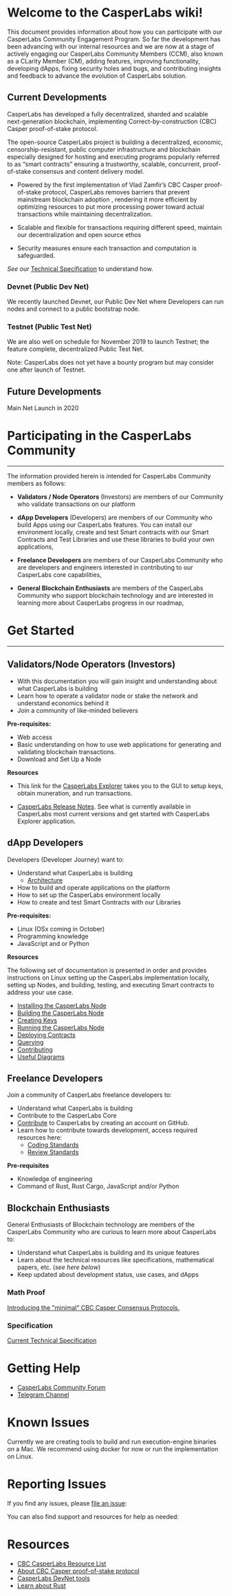 # Welcome to the CasperLabs wiki!

This document provides information about how you can participate with our CasperLabs Community Engagement Program.
So far the development has been advancing with our internal resources and we are now at a stage of actively engaging our CasperLabs Community Members (CCM), also known as a CLarity Member (CM), adding features, improving functionality, developing dApps, fixing security holes and bugs, and contributing insights and feedback to advance the evolution of CasperLabs solution.


## Current Developments

CasperLabs has developed a fully decentralized, sharded and scalable next-generation blockchain, implementing Correct-by-construction (CBC) Casper proof-of-stake protocol.

The open-source CasperLabs project is building a decentralized, economic, censorship-resistant, public computer infrastructure and blockchain especially designed for hosting and executing programs popularly referred to as “smart contracts” ensuring a trustworthy, scalable, concurrent, proof-of-stake consensus and content delivery model. 

* Powered by the first implementation of Vlad Zamfir’s CBC Casper proof-of-stake protocol, CasperLabs removes barriers that prevent mainstream blockchain adoption <!--example explanations-->, rendering it more efficient by optimizing resources to put more processing power toward actual transactions while maintaining decentralization. 

* Scalable and flexible for transactions requiring different speed, maintain our decentralization and open source ethos 

* Security measures ensure  each transaction and computation is safeguarded.

_See our_ [Technical Specification]( https://techspec.casperlabs.io/) to understand how.

### Devnet (Public Dev Net)

We recently launched Devnet, our Public Dev Net where Developers can run nodes and connect to a public bootstrap node.

### Testnet (Public Test Net)

We are also well on schedule for November 2019 to launch Testnet; the feature complete, decentralized Public Test Net.

Note: CasperLabs does not yet have a bounty program but may consider one after launch of Testnet.

## Future Developments

Main Net Launch in 2020


# Participating in the CasperLabs Community

***

The information provided herein is intended for CasperLabs Community members as follows:

- **Validators / Node Operators** (Investors) are members of our Community who validate transactions on our platform

- **dApp Developers** (Developers) are members of our Community who build Apps using our CasperLabs features. You can install our environment locally, create and test Smart contracts with our Smart Contracts and Test Libraries and use these libraries to build your own applications,

- **Freelance Developers** are members of our CasperLabs Community who are developers and engineers interested in contributing to our CasperLabs core capabilities,

- **General Blockchain Enthusiasts** are members of the CasperLabs Community who support blockchain technology and are interested in learning more about CasperLabs progress in our roadmap,


# Get Started

***



## Validators/Node Operators (Investors)

- With this documentation you will gain insight and understanding about what CasperLabs is building
- Learn how to operate a validator node or stake the network and understand economics behind it
- Join a community of like-minded believers

**Pre-requisites:**

- Web access
- Basic understanding on how to use web applications for generating and validating blockchain transactions.
- Download and Set Up a Node

**Resources**

- This link for the [CasperLabs Explorer](https://explorer.casperlabs.io/) takes you to the GUI to setup keys, obtain muneration, and run transactions.

- [CasperLabs Release Notes]( https://github.com/CasperLabs/CasperLabs/releases). See what is currently available in CasperLabs most current versions and get started with CasperLabs Explorer application.



## dApp Developers

Developers (Developer Journey) want to:

- Understand what CasperLabs is building
  - [Architecture](https://casperlabs.atlassian.net/wiki/spaces/EN/pages/12713999/Architecture+of+the+CasperLabs+node) 
- How to build and operate applications on the platform
- How to set up the CasperLabs environment locally
- How to create and test Smart Contracts with our Libraries

**Pre-requisites:**

- Linux (OSx coming in October)
- Programming knowledge
- JavaScript and or Python

**Resources**

The following set of documentation is presented in order and provides instructions on Linux setting up the CasperLabs implementation locally, setting up Nodes, and building, testing, and executing Smart contracts to address your use case.

- [Installing the CasperLabs Node](https://github.com/CasperLabs/CasperLabs/blob/dev/docs/INSTALL.md)
- [Building the CasperLabs Node](https://github.com/CasperLabs/CasperLabs/blob/dev/docs/BUILD.md)
- [Creating Keys](https://github.com/CasperLabs/CasperLabs/blob/dev/docs/KEYS.md)
- [Running the CasperLabs Node](https://github.com/CasperLabs/CasperLabs/blob/dev/docs/NODE.md)
- [Deploying Contracts](https://github.com/CasperLabs/CasperLabs/blob/dev/docs/CONTRACTS.md)
- [Querying](https://github.com/CasperLabs/CasperLabs/blob/dev/docs/QUERYING.md)
- [Contributing](https://github.com/CasperLabs/CasperLabs/blob/dev/CONTRIBUTING.md)
- [Useful Diagrams](https://github.com/CasperLabs/CasperLabs/blob/dev/docs/DIAGRAMS.md)

<!--Future Documentation on contracts to come-->

## Freelance Developers

Join a community of CasperLabs freelance developers to:

- Understand what CasperLabs is building
- Contribute to the CasperLabs Core
- [Contribute](https://github.com/CasperLabs/CasperLabs/blob/dev/CONTRIBUTING.md) to CasperLabs by creating an account on GitHub.
- Learn how to contribute towards development, access required resources here:
  - [Coding Standards](https://casperlabs.atlassian.net/wiki/spaces/EN/pages/16842753/Coding+Standards)
  - [Review Standards](https://casperlabs.atlassian.net/wiki/spaces/EN/pages/4161628/Code+Review+Process)

**Pre-requisites**

- Knowledge of engineering
- Command of Rust, Rust Cargo, JavaScript and/or Python

## Blockchain Enthusiasts

General Enthusiasts of Blockchain technology are members of the CasperLabs Community who are curious to learn more about CasperLabs to:

- Understand what CasperLabs is building and its unique features
- Learn about the technical resources like specifications, mathematical papers, etc. (*see here below*)
- Keep updated about development status, use cases, and dApps <!--(subscribe)-->

### Math Proof

[Introducing the "minimal" CBC Casper Consensus Protocols.](https://github.com/cbc-casper/cbc-casper-paper/blob/master/cbc-casper-paper-draft.pdf)

### Specification

[Current Technical Specification](https://techspec.casperlabs.io/) 

<!--https://casperlabs.atlassian.net/wiki/spaces/EN/pages/123437404/Specifications-->

# Getting Help

- [CasperLabs Community Forum](https://forums.casperlabs.io/)
- [Telegram Channel](https://telegram.org/)

# Known Issues

Currently we are creating tools to build and run execution-engine binaries on a Mac. We recommend using docker for now or run the implementation on Linux.

# Reporting Issues

If you find any issues, please [file an issue](https://github.com/CasperLabs/CasperLabs/issues/new):

You can also find support and resources for help as needed:



# Resources

- [CBC CasperLabs Resource List](https://github.com/ethereum/cbc-casper/wiki/Resource-List) 
- [About CBC Casper proof-of-stake protocol](https://blockgeeks.com/guides/ethereum-casper/) 
- [CasperLabs DevNet tools](http://devnet-graphql.casperlabs.io:40403/graphql) 
- [Learn about Rust](https://medium.com/learning-rust)
<!--Doc.rust-lang.org std - [Rust API documentation for the Rust std crate](https://github.com/CasperLabs/CasperLabs/blob/dev/execution-engine/contract-ffi/src/contract_api/mod.rs).--> 